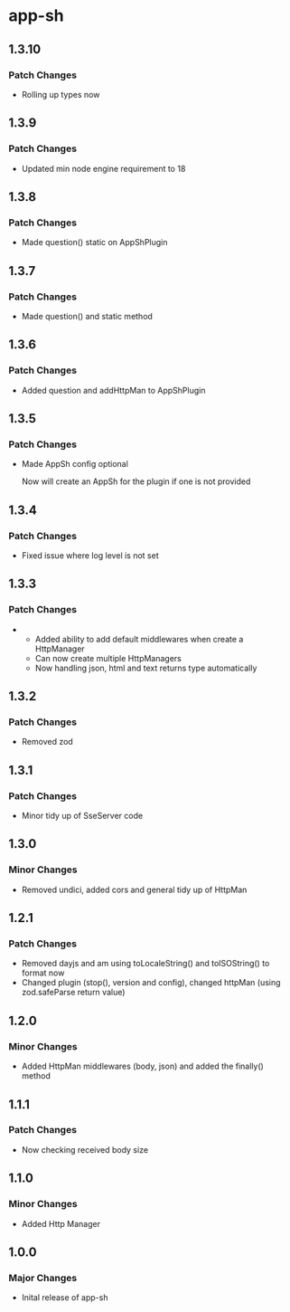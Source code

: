 # app-sh

## 1.3.10

### Patch Changes

- Rolling up types now

## 1.3.9

### Patch Changes

- Updated min node engine requirement to 18

## 1.3.8

### Patch Changes

- Made question() static on AppShPlugin

## 1.3.7

### Patch Changes

- Made question() and static method

## 1.3.6

### Patch Changes

- Added question and addHttpMan to AppShPlugin

## 1.3.5

### Patch Changes

- Made AppSh config optional

  Now will create an AppSh for the plugin if one is not provided

## 1.3.4

### Patch Changes

- Fixed issue where log level is not set

## 1.3.3

### Patch Changes

- - Added ability to add default middlewares when create a HttpManager
  - Can now create multiple HttpManagers
  - Now handling json, html and text returns type automatically

## 1.3.2

### Patch Changes

- Removed zod

## 1.3.1

### Patch Changes

- Minor tidy up of SseServer code

## 1.3.0

### Minor Changes

- Removed undici, added cors and general tidy up of HttpMan

## 1.2.1

### Patch Changes

- Removed dayjs and am using toLocaleString() and toISOString() to format now
- Changed plugin (stop(), version and config), changed httpMan (using zod.safeParse return value)

## 1.2.0

### Minor Changes

- Added HttpMan middlewares (body, json) and added the finally() method

## 1.1.1

### Patch Changes

- Now checking received body size

## 1.1.0

### Minor Changes

- Added Http Manager

## 1.0.0

### Major Changes

- Inital release of app-sh
